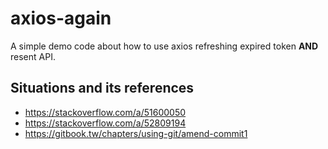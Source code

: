 # axios-again

A simple demo code about how to use axios refreshing expired token **AND** resent API.

## Situations and its references

* <https://stackoverflow.com/a/51600050>
* <https://stackoverflow.com/a/52809194>
* <https://gitbook.tw/chapters/using-git/amend-commit1>
